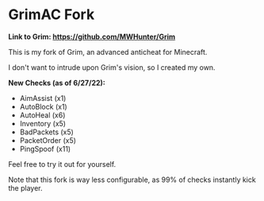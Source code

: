 # GrimAC Fork

**Link to Grim: https://github.com/MWHunter/Grim**

This is my fork of Grim, an advanced anticheat for Minecraft.

I don't want to intrude upon Grim's vision, so I created my own.

**New Checks (as of 6/27/22):** 
- AimAssist (x1)
- AutoBlock (x1)
- AutoHeal (x6)
- Inventory (x5)
- BadPackets (x5)
- PacketOrder (x5)
- PingSpoof (x11)

Feel free to try it out for yourself.

Note that this fork is way less configurable, as 99% of checks instantly kick the player.
